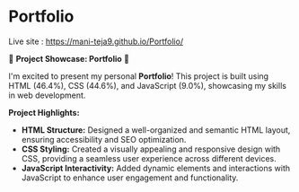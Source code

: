 # Portfolio

Live site : https://mani-teja9.github.io/Portfolio/

🌟 **Project Showcase: Portfolio** 🌟

I'm excited to present my personal **Portfolio**! This project is built using HTML (46.4%), CSS (44.6%), and JavaScript (9.0%), showcasing my skills in web development.

**Project Highlights:**
- **HTML Structure:** Designed a well-organized and semantic HTML layout, ensuring accessibility and SEO optimization.
- **CSS Styling:** Created a visually appealing and responsive design with CSS, providing a seamless user experience across different devices.
- **JavaScript Interactivity:** Added dynamic elements and interactions with JavaScript to enhance user engagement and functionality.
